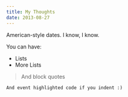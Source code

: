 ```yaml
---
title: My Thoughts
date: 2013-08-27
---
```

American-style dates. I know, I know.

You can have:
* Lists
* More Lists

> And block quotes

    And event highlighted code if you indent :)
